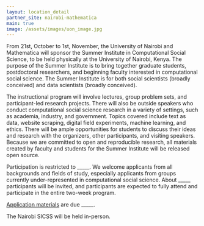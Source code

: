 ```yaml
---
layout: location_detail
partner_site: nairobi-mathematica
main: true
image: /assets/images/uon_image.jpg
---
```


From 21st, October to 1st, November, the University of Nairobi and Mathematica will sponsor the Summer Institute in Computational Social Science, to be held physically at the University of Nairobi, Kenya. The purpose of the Summer Institute is to bring together graduate students, postdoctoral researchers, and beginning faculty interested in computational social science. The Summer Institute is for both social scientists (broadly conceived) and data scientists (broadly conceived).

The instructional program will involve lectures, group problem sets, and participant-led research projects. There will also be outside speakers who conduct computational social science research in a variety of settings, such as academia, industry, and government. Topics covered include text as data, website scraping, digital field experiments, machine learning, and ethics. There will be ample opportunities for students to discuss their ideas and research with the organizers, other participants, and visiting speakers. Because we are committed to open and reproducible research, all materials created by faculty and students for the Summer Institute will be released open source.

Participation is restricted to \_\_\_\_\_. We welcome applicants from all backgrounds and fields of study, especially applicants from groups currently under-represented in computational social science. About \_\_\_\_\_ participants will be invited, and participants are expected to fully attend and participate in the entire two-week program.

[Application materials](https://compsocialscience.github.io/summer-institute/2024/nairobi-mathematica/apply) are due \_\_\_\_\_.

The Nairobi SICSS will be held in-person.
